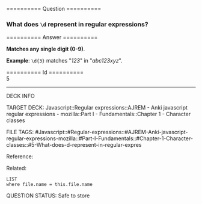 ========== Question ==========  

### What does `\d` represent in regular expressions?  

========== Answer ==========  

**Matches any single digit (0-9)**.

**Example**: `\d{3}` matches "_123_" in "_abc123xyz_".

========== Id ==========  
5

---

DECK INFO

TARGET DECK: Javascript::Regular expressions::AJREM - Anki javascript regular expressions - mozilla::Part I - Fundamentals::Chapter 1 - Character classes

FILE TAGS: #Javascript::#Regular-expressions::#AJREM-Anki-javascript-regular-expressions-mozilla::#Part-I-Fundamentals::#Chapter-1-Character-classes::#5-What-does-d-represent-in-regular-expres

Reference:

Related:

```dataview
LIST
where file.name = this.file.name
```


QUESTION STATUS: Safe to store
